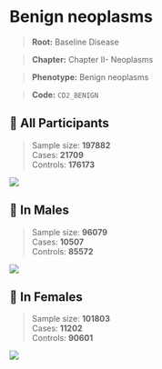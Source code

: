 # Benign neoplasms

> **Root:** Baseline Disease  

> **Chapter:** Chapter II- Neoplasms  

> **Phenotype:** Benign neoplasms  

> **Code:** `CD2_BENIGN`

## 🧪 All Participants  
> Sample size: **197882**  
> Cases: **21709**  
> Controls: **176173**
<img src="/Disease/Figures/ALL/Incidence/CD2_BENIGN.png"/>
<CsvTable src="/Disease_Data/ALL/Incidence/COX_CD2_BENIGN.csv" label="🔍 View full results" />

## 👨 In Males  
> Sample size: **96079**  
> Cases: **10507**  
> Controls: **85572**
<img src="/Disease/Figures/Male/Incidence/CD2_BENIGN.png"/>
<CsvTable src="/Disease_Data/Male/Incidence/COX_CD2_BENIGN.csv" label="🔍 View full results" />

## 👩 In Females  
> Sample size: **101803**  
> Cases: **11202**  
> Controls: **90601**
<img src="/Disease/Figures/Female/Incidence/CD2_BENIGN.png"/>
<CsvTable src="/Disease_Data/Female/Incidence/COX_CD2_BENIGN.csv" label="🔍 View full results" />
